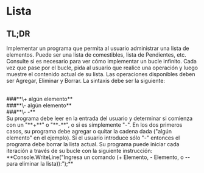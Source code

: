 # Lista
## TL;DR
Implementar un programa que permita al usuario administrar una lista de elementos. Puede ser una lista de comestibles, lista de Pendientes, etc. Consulte si es necesario para ver cómo implementar un bucle infinito. Cada vez que pase por el bucle, pida al usuario que realice una operación y luego muestre el contenido actual de su lista. Las operaciones disponibles deben ser Agregar, Eliminar y Borrar. La sintaxis debe ser la siguiente:
 
<br>
###**\+ algún elemento**
<br>
###**\- algún elemento**
<br>
###**\- -**
<br>
Su programa debe leer en la entrada del usuario y determinar si comienza con un "**+**" o "**-**", o si es simplemente "-". En los dos primeros casos, su programa debe agregar o quitar la cadena dada ("algún elemento" en el ejemplo). Si el usuario introduce sólo "-" entonces el programa debe borrar la lista actual. Su programa puede iniciar cada iteración a través de su bucle con la siguiente instrucción: **Console.WriteLine("Ingresa un comando (+ Elemento, - Elemento, o -- para eliminar la lista)):");**